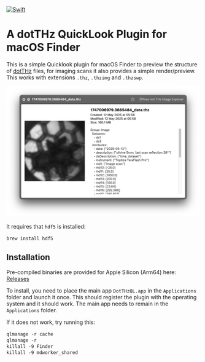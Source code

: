 [![Swift](https://github.com/hacknus/DotTHzQL/actions/workflows/swift.yml/badge.svg)](https://github.com/hacknus/DotTHzQL/actions/workflows/swift.yml)

# A dotTHz QuickLook Plugin for macOS Finder

This is a simple Quicklook plugin for macOS Finder to preview the structure of [dotTHz](https://github.com/dotTHzTAG) files, for imaging scans it also provides a simple render/preview. This works with extensions `.thz`, `.thzimg` and `.thzswp`.

![screenshot](screenshot.png)

It requires that `hdf5` is installed: 
```shell
brew install hdf5
```

## Installation

Pre-compiled binaries are provided for Apple Silicon (Arm64) here: [Releases](https://github.com/hacknus/DotTHzQL/releases)

To install, you need to place the main app `DotTHzQL.app` in the `Applications` folder and launch it once. This should register the plugin with the operating system and it should work.
The main app needs to remain in the `Applications` folder.

If it does not work, try running this:
```shell
qlmanage -r cache
qlmanage -r
killall -9 Finder
killall -9 mdworker_shared
```
